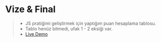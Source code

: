 # Vize & Final

> - JS pratiğimi geliştirmek için yaptığım puan hesaplama tablosu.
> - Tablo henüz bitmedi, ufak 1 - 2 eksiği var.
> - [Live Demo](https://falovic.github.io/vize-final)
